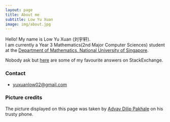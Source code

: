 ```yaml
---
layout: page
title: About me
subtitle: Low Yu Xuan
image: img/about.jpg
---
```



Hello! My name is Low Yu Xuan (刘宇轩).  
I am currently a Year 3 Mathematics(2nd Major Computer Sciences) student at the [Department of Mathematics, National University of Singapore](https://www.math.nus.edu.sg/).  





<!-- [Here](/aboutme/courses) is a list of courses that I have taken and am taking. -->

<!-- [Here](cool) is a list of some things I find interesting.  

## Other online activities

<!-- I am somewhat active on [MathStackexchange](https://math.stackexchange.com/).

<a href="https://math.stackexchange.com/users/427810/aryaman-maithani"><img src="https://math.stackexchange.com/users/flair/427810.png?theme=dark" width="208" height="58" alt="profile for Aryaman Maithani at Mathematics Stack Exchange, Q&amp;A for people studying math at any level and professionals in related fields" title="profile for Aryaman Maithani at Mathematics Stack Exchange, Q&amp;A for people studying math at any level and professionals in related fields"></a> -->

Nobody ask but [here](stackex) are some of my favourite answers on StackExchange.

### Contact

* [yuxuanlow02@gmail.com](mailto:yuxuanlow02@gmail.com)


### Picture credits
The picture displayed on this page was taken by [Advay Dilip Pakhale](https://www.linkedin.com/in/advay-pakhale-30934ab1/) on his trusty phone.
